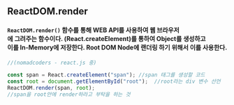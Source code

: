 ## ReactDOM.render

#### `ReactDOM.render()` 함수를 통해 WEB API를 사용하여 웹 브라우저<br>에 그려주는 함수이다. (React.createElement)를 통하여 Object를 생성하고 <br> 이를 In-Memory에 저장한다. Root DOM Node에 랜더링 하기 위해서 이를 사용한다.

```js 
//(nomadcoders - react.js 중)

const span = React.createElement("span"); //span 태그를 생성할 코드
const root = document.getElementById("root");  //root라는 div 변수 선언 
ReactDOM.render(span, root); 
//span을 root안에 render하라고 부탁을 하는 것   
```


